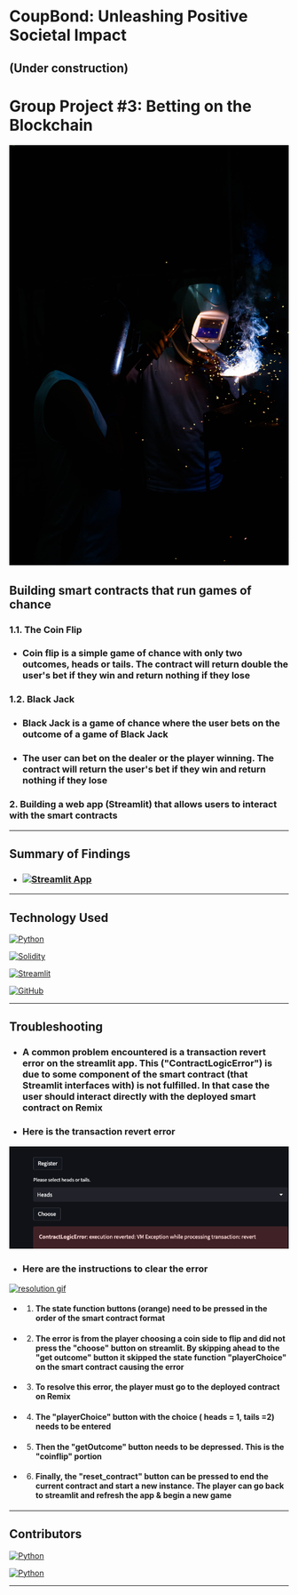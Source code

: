 # CoupBond: Unleashing Positive Societal Impact

## (Under construction)

# Group Project #3: Betting on the Blockchain

[![under construction](https://github.com/DigitalGoldRush/CoupBond/blob/main/media/welder%20construction.jpeg)](https://github.com/DigitalGoldRush/CoupBond/blob/main/media/welder%20construction.jpeg)


## Building smart contracts that run games of chance

### 1.1. The Coin Flip

- ### Coin flip is a simple game of chance with only two outcomes, heads or tails. The contract will return double the user's bet if they win and return nothing if they lose

### 1.2. Black Jack

- ### Black Jack is a game of chance where the user bets on the outcome of a game of Black Jack

- ### The user can bet on the dealer or the player winning. The contract will return the user's bet if they win and return nothing if they lose

### 2. Building a web app (Streamlit) that allows users to interact with the smart contracts

---

## Summary of Findings

- ### [![Streamlit App](https://static.streamlit.io/badges/streamlit_badge_black_white.svg)](https://share.streamlit.io/digitalgoldrush/project-2-emotional-recognition/main/Emotion_recognition.ipynb)

---

## Technology Used

[![Python](https://img.shields.io/badge/Python-3.9.12-blue)](https://www.python.org/downloads/release/python-3912/)

[![Solidity](https://img.shields.io/badge/Solidity-0.8.9-blue)](https://docs.soliditylang.org/en/v0.8.9/)

[![Streamlit](https://img.shields.io/badge/Streamlit-0.88.0-blue)](https://docs.streamlit.io/en/stable/)

[![GitHub](https://img.shields.io/badge/github-%23121011.svg?style=for-the-badge&logo=github&logoColor=white)](https://github.com/DigitalGoldRush?tab=repositories)

---

## Troubleshooting

- ### A common problem encountered is a transaction revert error on the streamlit app. This ("ContractLogicError") is due to some component of the smart contract (that Streamlit interfaces with) is not fulfilled. In that case the user should interact directly with the deployed smart contract on Remix

- ### Here is the transaction revert error

[![Error message](https://github.com/DigitalGoldRush/Group-Project-3-Betting-on-the-blockchain/blob/main/media/VM%20exception%20error:%20revert.png)](https://github.com/DigitalGoldRush/Group-Project-3-Betting-on-the-blockchain/blob/main/media/VM%20exception%20error:%20revert.png)

- ### Here are the instructions to clear the error

[![resolution gif](https://github.com/DigitalGoldRush/Group-Project-3-Betting-on-the-blockchain/blob/main/media/troubleshooting%20error.gif)](https://github.com/DigitalGoldRush/Group-Project-3-Betting-on-the-blockchain/blob/main/media/troubleshooting%20error.gif)

- 1. #### The state function buttons (orange) need to be pressed in the order of the smart contract format

- 2. #### The error is from the player choosing a coin side to flip and did not press the "choose" button on streamlit. By skipping ahead to the "get outcome" button it skipped the state function "playerChoice" on the smart contract causing the error

- 3. #### To resolve this error, the player must go to the deployed contract on Remix

- 4. #### The "playerChoice" button with the choice ( heads = 1, tails =2) needs to be entered

- 5. #### Then the "getOutcome" button needs to be depressed. This is the "coinflip" portion

- 6. ####  Finally, the "reset_contract" button can be pressed to end the current contract and start a new instance. The player can go back to streamlit and refresh the app & begin a new game

---

## Contributors

[![Python](https://img.shields.io/badge/Michael_Dionne-LinkedIn-blue)](https://www.linkedin.com/in/michael-dionne-b2a1b61b/)

[![Python](https://img.shields.io/badge/David_Lampach-LinkedIn-blue)](https://www.linkedin.com/in/david-lampach-1b21133a/)

---

